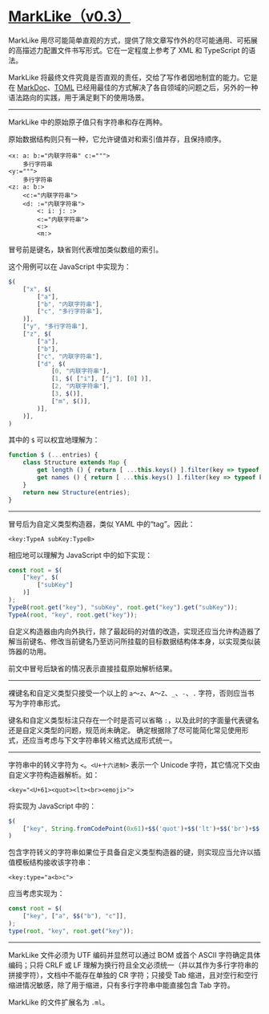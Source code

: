 
[MarkLike（v0.3）](HTTPS://GitHub.com/LongTengDao/MarkLike/)
==================

MarkLike 用尽可能简单直观的方式，提供了除文章写作外的尽可能通用、可拓展的高描述力配置文件书写形式。它在一定程度上参考了 XML 和 TypeScript 的语法。

MarkLike 将最终文件究竟是否直观的责任，交给了写作者因地制宜的能力。它是在 [MarkDoc](HTTPS://GitHub.com/LongTengDao/MarkDoc/)、[TOML](HTTPS://GitHub.com/toml-lang/toml/) 已经用最佳的方式解决了各自领域的问题之后，另外的一种语法路向的实践，用于满足剩下的使用场景。

---

MarkLike 中的原始原子值只有字符串和存在两种。

原始数据结构则只有一种，它允许键值对和索引值并存，且保持顺序。

```
<x: a: b:="内联字符串" c:=""">
	多行字符串
<y:=""">
	多行字符串
<z: a: b:>
	<c:="内联字符串">
	<d: :="内联字符串">
		<: i: j: :>
		<:="内联字符串">
		<:>
		<m:>
```

冒号前是键名，缺省则代表增加类似数组的索引。

这个用例可以在 JavaScript 中实现为：

```js
$(
	["x", $(
		["a"],
		["b", "内联字符串"],
		["c", "多行字符串"],
	)],
	["y", "多行字符串"],
	["z", $(
		["a"],
		["b"],
		["c", "内联字符串"],
		["d", $(
			[0, "内联字符串"],
			[1, $( ["i"], ["j"], [0] )],
			[2, "内联字符串"],
			[3, $()],
			["m", $()],
		)],
	)],
)
```

其中的 `$` 可以权宜地理解为：

```js
function $ (...entries) {
	class Structure extends Map {
		get length () { return [ ...this.keys() ].filter(key => typeof key==='number').length; }
		get names () { return [ ...this.keys() ].filter(key => typeof key==='string'); }
	}
	return new Structure(entries);
}
```

---

冒号后为自定义类型构造器，类似 YAML 中的“tag”。因此：

```
<key:TypeA subKey:TypeB>
```

相应地可以理解为 JavaScript 中的如下实现：

```js
const root = $(
	["key", $(
		["subKey"]
	)]
);
TypeB(root.get("key"), "subKey", root.get("key").get("subKey"));
TypeA(root, "key", root.get("key"));
```

自定义构造器由内向外执行，除了最起码的对值的改造，实现还应当允许构造器了解当前键名、修改当前键名乃至访问所挂载的目标数据结构体本身，以实现类似装饰器的功用。

前文中冒号后缺省的情况表示直接挂载原始解析结果。

---

裸键名和自定义类型只接受一个以上的 `a`～`z`、`A`～`Z`、`_`、`-`、`.` 字符，否则应当书写为字符串形式。

键名和自定义类型标注只存在一个时是否可以省略 `:`，以及此时的字面量代表键名还是自定义类型的问题，规范尚未确定。
确定根据除了尽可能简化常见使用形式，还应当考虑与下文字符串转义格式达成形式统一。

---

字符串中的转义字符为 `<`。`<U+十六进制>` 表示一个 Unicode 字符，其它情况下交由自定义字符构造器解析。如：

```
<key="<U+61><quot><lt><br><emoji>">
```

将实现为 JavaScript 中的：

```js
$(
	["key", String.fromCodePoint(0x61)+$$('quot')+$$('lt')+$$('br')+$$('emoji')],
)
```

包含字符转义的字符串如果位于具备自定义类型构造器的键，则实现应当允许以插值模板结构接收该字符串：

```
<key:type="a<b>c">
```

应当考虑实现为：

```js
const root = $(
	["key", ["a", $$("b"), "c"]],
);
type(root, "key", root.get("key"));
```

---

MarkLike 文件必须为 UTF 编码并显然可以通过 BOM 或首个 ASCII 字符确定具体编码；只将 CRLF 或 LF 理解为换行符且全文必须统一（并以其作为多行字符串的拼接字符），文档中不能存在单独的 CR 字符；只接受 Tab 缩进，且对空行和空行缩进情况敏感，除了用于缩进，只有多行字符串中能直接包含 Tab 字符。

MarkLike 的文件扩展名为 `.ml`。
